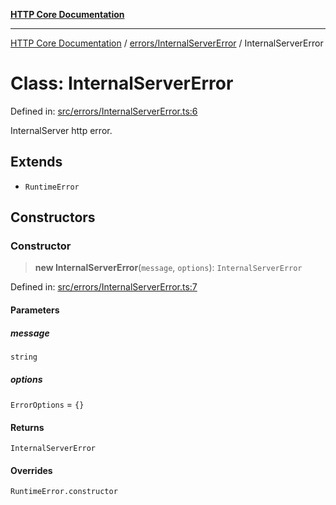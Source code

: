 [**HTTP Core Documentation**](../../../README.md)

***

[HTTP Core Documentation](../../../README.md) / [errors/InternalServerError](../README.md) / InternalServerError

# Class: InternalServerError

Defined in: [src/errors/InternalServerError.ts:6](https://github.com/stonemjs/http-core/blob/6577700bdede2420a5df45a338635c35547070ea/src/errors/InternalServerError.ts#L6)

InternalServer http error.

## Extends

- `RuntimeError`

## Constructors

### Constructor

> **new InternalServerError**(`message`, `options`): `InternalServerError`

Defined in: [src/errors/InternalServerError.ts:7](https://github.com/stonemjs/http-core/blob/6577700bdede2420a5df45a338635c35547070ea/src/errors/InternalServerError.ts#L7)

#### Parameters

##### message

`string`

##### options

`ErrorOptions` = `{}`

#### Returns

`InternalServerError`

#### Overrides

`RuntimeError.constructor`
